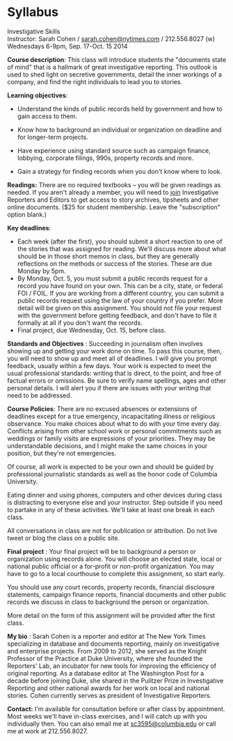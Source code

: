 # Syllabus

Investigative Skills  
Instructor: Sarah Cohen / [sarah.cohen@nytimes.com](mailto:sarah.cohen@nytimes.com) / 212.556.8027 (w)   
Wednesdays 6-9pm, Sep. 17-Oct. 15 2014

**Course description**: This class will introduce students the "documents state of mind" that is a hallmark of great investigative reporting. This outlook is used to shed light on secretive governments, detail the inner workings of a company, and find the right individuals to lead you to stories.

**Learning objectives**:

- Understand the kinds of public records held by government and how to gain access to them.

- Know how to background an individual or organization on deadline and for longer-term projects.
- Have experience using standard source such as campaign finance, lobbying, corporate filings, 990s, property records and more.
- Gain a strategy for finding records when you don't know where to look.

**Readings:** There are no required textbooks – you will be given readings as needed. If you aren't already a member, you will need to [join](http://ire.org/membersonly/join/register) Investigative Reporters and Editors to get access to story archives, tipsheets and other online documents. ($25 for student membership. Leave the "subscription" option blank.)

**Key deadlines**:

- Each week (after the first), you should submit a short reaction to one of the stories that was assigned for reading. We'll discuss more about what should be in those short memos in class, but they are generally reflections on the methods or success of the stories. These are due Monday by 5pm.
- By Monday, Oct. 5, you must submit a public records request for a record you have found on your own. This can be a city, state, or federal FOI / FOIL. If you are working from a different country, you can submit a public records request using the law of your country if you prefer. More detail will be given on this assignment. You should not file your request with the government before getting feedback, and don't have to file it formally at all if you don't want the records.
- Final project, due Wednesday, Oct. 15, before class. 

**Standards and Objectives** : Succeeding in journalism often involves showing up and getting your work done on time. To pass this course, then, you will need to show up and meet all of deadlines. I will give you prompt feedback, usually within a few days.  Your work is expected to meet the usual professional standards: writing that is direct, to the point, and free of factual errors or omissions. Be sure to verify name spellings, ages and other personal details. I will alert you if there are issues with your writing that need to be addressed. 

**Course Policies**: There are no excused absences or extensions of deadlines except for a true emergency, incapacitating illness or religious observance. You make choices about what to do with your time every day. Conflicts arising from other school work or personal commitments such as weddings or family visits are expressions of your priorities. They may be understandable decisions, and I might make the same choices in your position, but they're not emergencies.

Of course, all work is expected to be your own and should be guided by professional journalistic standards as well as the honor code of Columbia University.

Eating dinner and using phones, computers and other devices during class is distracting to everyone else and your instructor. Step outside if you need to partake in any of these activities. We'll take at least one break in each class.

All conversations in class are not for publication or attribution. Do not live tweet or blog the class on a public site.

**Final project** : Your final project will be to background a person or organization using records alone. You will choose an elected state, local or national public official or a for-profit or non-profit organization. You may have to go to a local courthouse to complete this assignment, so start early.

You should use any court records, property records, financial disclosure statements, campaign finance reports, financial documents and other public records we discuss in class to background the person or organization.

More detail on the form of this assignment will be provided after the first class.

**My bio** : Sarah Cohen is a reporter and editor at The New York Times specializing in database and documents reporting, mainly on investigative and enterprise projects. From 2009 to 2012, she served as the Knight Professor of the Practice at Duke University, where she founded the Reporters' Lab, an incubator for new tools for improving the efficiency of original reporting. As a database editor at The Washington Post for a decade before joining Duke, she shared in the Pulitzer Prize in Investigative Reporting and other national awards for her work on local and national stories. Cohen currently serves as president of Investigative Reporters.

**Contact:** I'm available for consultation before or after class by appointment. Most weeks we'll have in-class exercises, and I will catch up with you individually then. You can also email me at [sc3595@columbia.edu](mailto:sc3595@columbia.edu) or call me at work at 212.556.8027. 

